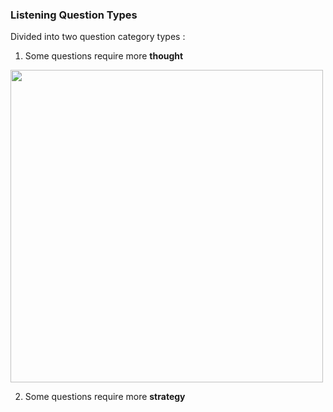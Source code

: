 ### Listening Question Types
Divided into two question category types : 

1. Some questions require more **thought**

<img src="https://user-images.githubusercontent.com/12064832/205312437-54eaaf34-456b-4279-8157-b3ed1c8cd2a9.png" width=500 />



2. Some questions require more **strategy**

